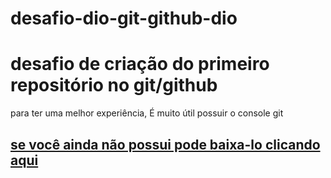 
# desafio-dio-git-github-dio

# desafio de criação do primeiro repositório no git/github
 para ter uma melhor experiência, É muito útil possuir o console git

## [se você ainda não possui pode baixa-lo clicando aqui](https://git-scm.com/downloads)
